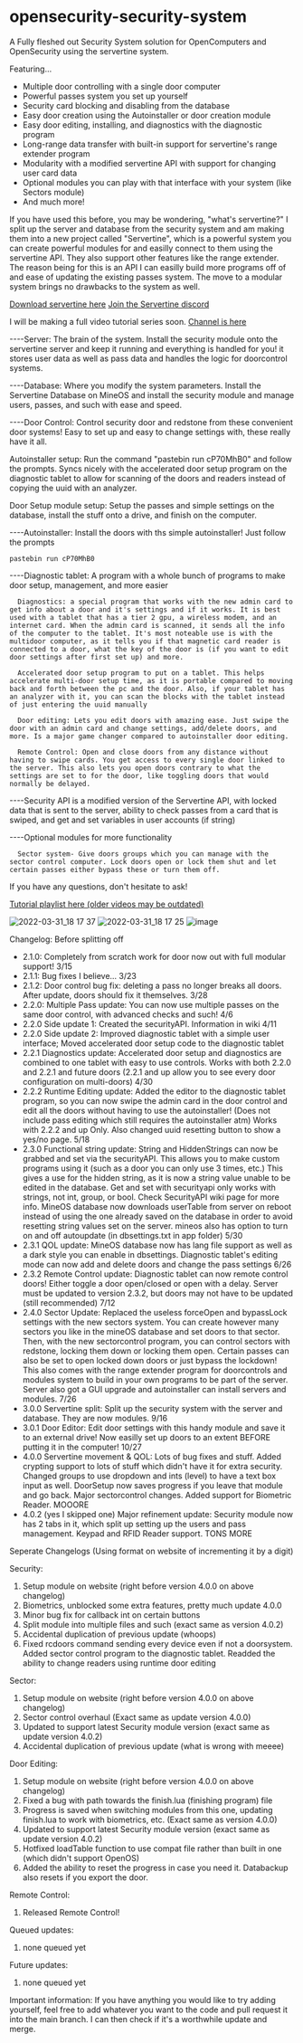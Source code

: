 # opensecurity-security-system

A Fully fleshed out Security System solution for OpenComputers and OpenSecurity using the servertine system.

Featuring...
<ul>
   <li>Multiple door controlling with a single door computer</li>
   <li>Powerful passes system you set up yourself</li>
   <li>Security card blocking and disabling from the database</li>
   <li>Easy door creation using the Autoinstaller or door creation module</li>
   <li>Easy door editing, installing, and diagnostics with the diagnostic program</li>
   <li>Long-range data transfer with built-in support for servertine's range extender program</li>
   <li>Modularity with a modified servertine API with support for changing user card data</li>
   <li>Optional modules you can play with that interface with your system (like Sectors module)</li>
   <li>And much more!</li>
</ul>

If you have used this before, you may be wondering, "what's servertine?" I split up the server and database from the security system and am making them into a new project called "Servertine", which is a powerful system you can create powerful modules for and easilly connect to them using the servertine API. They also support other features like the range extender. The reason being for this is an API I can easilly build more programs off of and ease of updating the existing passes system. The move to a modular system brings no drawbacks to the system as well.

<a href="https://github.com/cadergator10/Opencomputers-serpentine">Download servertine here</a>
<a href="https://discord.gg/wfqFsqpKvW">Join the Servertine discord</a>

I will be making a full video tutorial series soon. <a href="https://www.youtube.com/channel/UCC492g_YuYcWKRIeQD3kqdQ">Channel is here</a>

----Server: The brain of the system. Install the security module onto the servertine server and keep it running and everything is handled for you! it stores user data as well as pass data and handles the logic for doorcontrol systems.

----Database: Where you modify the system parameters. Install the Servertine Database on MineOS and install the security module and manage users, passes, and such with ease and speed.

----Door Control: Control security door and redstone from these convenient door systems! Easy to set up and easy to change settings with, these really have it all.

Autoinstaller setup: Run the command "pastebin run cP70MhB0" and follow the prompts. Syncs nicely with the accelerated door setup program on the diagnostic tablet to allow for scanning of the doors and readers instead of copying the uuid with an analyzer.

Door Setup module setup: Setup the passes and simple settings on the database, install the stuff onto a drive, and finish on the computer.

----Autoinstaller: Install the doors with ths simple autoinstaller! Just follow the prompts

    pastebin run cP70MhB0

----Diagnostic tablet: A program with a whole bunch of programs to make door setup, management, and more easier

      Diagnostics: a special program that works with the new admin card to get info about a door and it's settings and if it works. It is best used with a tablet that has a tier 2 gpu, a wireless modem, and an internet card. When the admin card is scanned, it sends all the info of the computer to the tablet. It's most noteable use is with the multidoor computer, as it tells you if that magnetic card reader is connected to a door, what the key of the door is (if you want to edit door settings after first set up) and more.

      Accelerated door setup program to put on a tablet. This helps accelerate multi-door setup time, as it is portable compared to moving back and forth between the pc and the door. Also, if your tablet has an analyzer with it, you can scan the blocks with the tablet instead of just entering the uuid manually

      Door editing: Lets you edit doors with amazing ease. Just swipe the door with an admin card and change settings, add/delete doors, and more. Is a major game changer compared to autoinstaller door editing.

      Remote Control: Open and close doors from any distance without having to swipe cards. You get access to every single door linked to the server. This also lets you open doors contrary to what the settings are set to for the door, like toggling doors that would normally be delayed.

----Security API is a modified version of the Servertine API, with locked data that is sent to the server, ability to check passes from a card that is swiped, and get and set variables in user accounts (if string)

----Optional modules for more functionality

      Sector system- Give doors groups which you can manage with the sector control computer. Lock doors open or lock them shut and let certain passes either bypass these or turn them off.

If you have any questions, don't hesitate to ask!

<a href="https://www.youtube.com/watch?v=Ww2zGUjsZXo&list=PLJjS9EiCaZUUc1ZqsKekK1_S46aFl-682">Tutorial playlist here (older videos may be outdated)</a>

![2022-03-31_18 17 37](https://user-images.githubusercontent.com/75097681/161160569-b7cc527d-f03e-4b8a-8c1c-ba9df040ddf7.png)
![2022-03-31_18 17 25](https://user-images.githubusercontent.com/75097681/161160580-5213b4f9-2f69-4f06-ae74-f48a20d6c1c4.png)
![image](https://user-images.githubusercontent.com/75097681/153966774-ddea0e15-01ef-47db-a975-8f0b3b63fed0.png)

Changelog: Before splitting off
<ul>
   <li>2.1.0: Completely from scratch work for door now out with full modular support! 3/15</li>
   <li>2.1.1: Bug fixes I believe... 3/23</li>
   <li>2.1.2: Door control bug fix: deleting a pass no longer breaks all doors. After update, doors should fix it themselves. 3/28</li>
   <li>2.2.0: Multiple Pass update: You can now use multiple passes on the same door control, with advanced checks and such! 4/6</li>
   <li>2.2.0 Side update 1: Created the securityAPI. Information in wiki 4/11
   <li>2.2.0 Side update 2: Improved diagnostic tablet with a simple user interface; Moved accelerated door setup code to the diagnostic tablet
   <li>2.2.1 Diagnostics update: Accelerated door setup and diagnostics are combined to one tablet with easy to use controls. Works with both 2.2.0 and 2.2.1 and future doors (2.2.1 and up allow you to see every door configuration on multi-doors) 4/30</li>
   <li>2.2.2 Runtime Editing update: Added the editor to the diagnostic tablet program, so you can now swipe the admin card in the door control and edit all the doors without having to use the autoinstaller! (Does not include pass editing which still requires the autoinstaller atm) Works with 2.2.2 and up Only. Also changed uuid resetting button to show a yes/no page. 5/18</li>
   <li>2.3.0 Functional string update: String and HiddenStrings can now be grabbed and set via the securityAPI. This allows you to make custom programs using it (such as a door you can only use 3 times, etc.) This gives a use for the hidden string, as it is now a string value unable to be edited in the database. Get and set with securityapi only works with strings, not int, group, or bool. Check SecurityAPI wiki page for more info. MineOS database now downloads userTable from server on reboot instead of using the one already saved on the database in order to avoid resetting string values set on the server. mineos also has option to turn on and off autoupdate (in dbsettings.txt in app folder) 5/30</li>
   <li>2.3.1 QOL update: MineOS database now has lang file support as well as a dark style you can enable in dbsettings. Diagnostic tablet's editing mode can now add and delete doors and change the pass settings 6/26</li>
   <li>2.3.2 Remote Control update: Diagnostic tablet can now remote control doors! Either toggle a door open/closed or open with a delay. Server must be updated to version 2.3.2, but doors may not have to be updated (still recommended) 7/12</li>
   <li>2.4.0 Sector Update: Replaced the useless forceOpen and bypassLock settings with the new sectors system. You can create however many sectors you like in the mineOS database and set doors to that sector. Then, with the new sectorcontrol program, you can control sectors with redstone, locking them down or locking them open. Certain passes can also be set to open locked down doors or just bypass the lockdown! This also comes with the range extender program for doorcontrols and modules system to build in your own programs to be part of the server. Server also got a GUI upgrade and autoinstaller can install servers and modules. 7/26</li>
   <li>3.0.0 Servertine split: Split up the security system with the server and database. They are now modules. 9/16</li>
   <li>3.0.1 Door Editor: Edit door settings with this handy module and save it to an external drive! Now easilly set up doors to an extent BEFORE putting it in the computer! 10/27</li>
   <li>4.0.0 Servertine movement & QOL: Lots of bug fixes and stuff. Added crypting support to lots of stuff which didn't have it for extra security. Changed groups to use dropdown and ints (level) to have a text box input as well. DoorSetup now saves progress if you leave that module and go back. Major sectorcontrol changes. Added support for Biometric Reader. MOOORE</li>
   <li>4.0.2 (yes I skipped one) Major refinement update: Security module now has 2 tabs in it, which split up setting up the users and pass management. Keypad and RFID Reader support. TONS MORE</li>
</ul>

Seperate Changelogs (Using format on website of incrementing it by a digit)

Security:
<ol>
   <li>Setup module on website (right before version 4.0.0 on above changelog)</li>
   <li>Biometrics, unblocked some extra features, pretty much update 4.0.0</li>
   <li>Minor bug fix for callback int on certain buttons</li>
   <li>Split module into multiple files and such (exact same as version 4.0.2)</li>
   <li>Accidental duplication of previous update (whoops)</li>
   <li>Fixed rcdoors command sending every device even if not a doorsystem. Added sector control program to the diagnostic tablet. Readded the ability to change readers using runtime door editing</li>
</ol>
Sector:
<ol>
   <li>Setup module on website (right before version 4.0.0 on above changelog)</li>
   <li>Sector control overhaul (Exact same as update version 4.0.0)</li>
   <li>Updated to support latest Security module version (exact same as update version 4.0.2)</li>
   <li>Accidental duplication of previous update (what is wrong with meeee)</li>
</ol>
Door Editing:
<ol>
   <li>Setup module on website (right before version 4.0.0 on above changelog)</li>
   <li>Fixed a bug with path towards the finish.lua (finishing program) file</li>
   <li>Progress is saved when switching modules from this one, updating finish.lua to work with biometrics, etc. (Exact same as version 4.0.0)</li>
   <li>Updated to support latest Security module version (exact same as update version 4.0.2)</li>
   <li>Hotfixed loadTable function to use compat file rather than built in one (which didn't support OpenOS)</li>
   <li>Added the ability to reset the progress in case you need it. Databackup also resets if you export the door.</li>
</ol>
Remote Control:
<ol>
   <li>Released Remote Control!</li>
</ol>

Queued updates:
<ol>
   <li>none queued yet</li>
</ol>

Future updates:
<ol>
   <li>none queued yet</li>
</ol>

Important information:
If you have anything you would like to try adding yourself, feel free to add whatever you want to the code and pull request it into the main branch. I can then check if it's a worthwhile update and merge.
